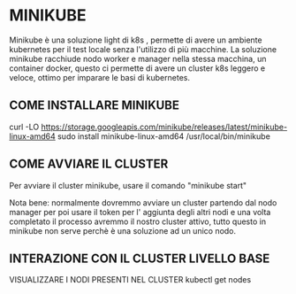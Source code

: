 # MINIKUBE

Minikube è una soluzione light di k8s , permette di avere un ambiente kubernetes per il test locale senza l'utilizzo di più macchine.
La soluzione minikube racchiude nodo worker e manager nella stessa macchina, un container docker, questo ci permette di avere un cluster k8s leggero e veloce, 
ottimo per imparare le basi di kubernetes.

## COME INSTALLARE MINIKUBE
curl -LO https://storage.googleapis.com/minikube/releases/latest/minikube-linux-amd64
sudo install minikube-linux-amd64 /usr/local/bin/minikube

## COME AVVIARE IL CLUSTER
Per avviare il cluster minikube, usare il comando "minikube start" 

Nota bene: normalmente dovremmo avviare un cluster partendo dal nodo manager per poi usare il token per l' aggiunta degli altri nodi e una volta completato il processo avremmo il nostro cluster attivo, tutto questo in minikube non serve perchè è una soluzione ad un unico nodo.

## INTERAZIONE CON IL CLUSTER LIVELLO BASE

VISUALIZZARE I NODI PRESENTI NEL CLUSTER 
    kubectl get nodes


